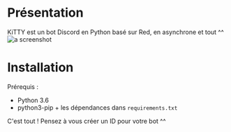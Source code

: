 # Présentation
KiTTY est un bot Discord en Python basé sur Red, en asynchrone et tout ^^
![a screenshot](http://i.imgur.com/VnMlqkr.png)
# Installation
Prérequis :

 - Python 3.6
 - python3-pip + les dépendances dans `requirements.txt`

C'est tout ! Pensez à vous créer un ID pour votre bot ^^